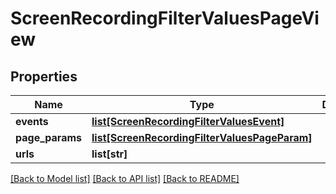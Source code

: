 # ScreenRecordingFilterValuesPageView

## Properties
Name | Type | Description | Notes
------------ | ------------- | ------------- | -------------
**events** | [**list[ScreenRecordingFilterValuesEvent]**](ScreenRecordingFilterValuesEvent.md) |  | [optional] 
**page_params** | [**list[ScreenRecordingFilterValuesPageParam]**](ScreenRecordingFilterValuesPageParam.md) |  | [optional] 
**urls** | **list[str]** |  | [optional] 

[[Back to Model list]](../README.md#documentation-for-models) [[Back to API list]](../README.md#documentation-for-api-endpoints) [[Back to README]](../README.md)



